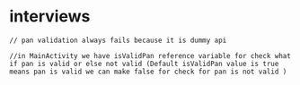 # interviews

    // pan validation always fails because it is dummy api
    
    //in MainActivity we have isValidPan reference variable for check what if pan is valid or else not valid (Default isValidPan value is true means pan is valid we can make false for check for pan is not valid )
    
    

